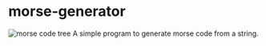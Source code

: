 # morse-generator

![morse code tree](http://codecreations.weebly.com/uploads/4/9/4/8/49485531/9685806_orig.jpg)
A simple program to generate morse code from a string.
